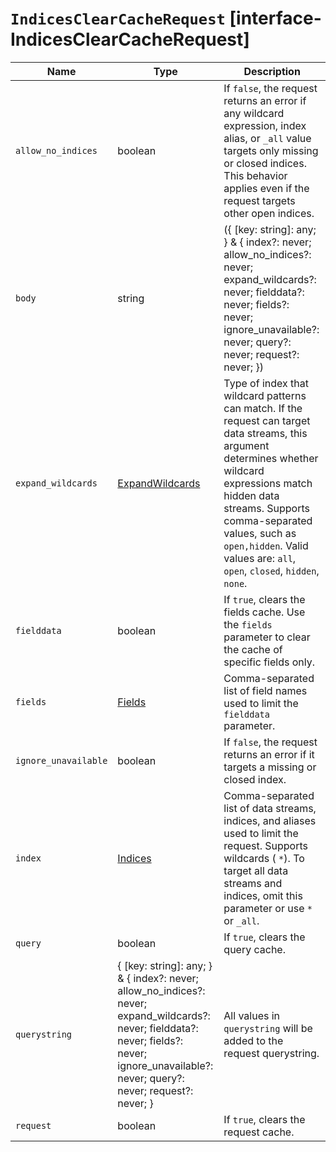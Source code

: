 # `IndicesClearCacheRequest` [interface-IndicesClearCacheRequest]

| Name | Type | Description |
| - | - | - |
| `allow_no_indices` | boolean | If `false`, the request returns an error if any wildcard expression, index alias, or `_all` value targets only missing or closed indices. This behavior applies even if the request targets other open indices. |
| `body` | string | ({ [key: string]: any; } & { index?: never; allow_no_indices?: never; expand_wildcards?: never; fielddata?: never; fields?: never; ignore_unavailable?: never; query?: never; request?: never; }) | All values in `body` will be added to the request body. |
| `expand_wildcards` | [ExpandWildcards](./ExpandWildcards.md) | Type of index that wildcard patterns can match. If the request can target data streams, this argument determines whether wildcard expressions match hidden data streams. Supports comma-separated values, such as `open,hidden`. Valid values are: `all`, `open`, `closed`, `hidden`, `none`. |
| `fielddata` | boolean | If `true`, clears the fields cache. Use the `fields` parameter to clear the cache of specific fields only. |
| `fields` | [Fields](./Fields.md) | Comma-separated list of field names used to limit the `fielddata` parameter. |
| `ignore_unavailable` | boolean | If `false`, the request returns an error if it targets a missing or closed index. |
| `index` | [Indices](./Indices.md) | Comma-separated list of data streams, indices, and aliases used to limit the request. Supports wildcards ( `*`). To target all data streams and indices, omit this parameter or use `*` or `_all`. |
| `query` | boolean | If `true`, clears the query cache. |
| `querystring` | { [key: string]: any; } & { index?: never; allow_no_indices?: never; expand_wildcards?: never; fielddata?: never; fields?: never; ignore_unavailable?: never; query?: never; request?: never; } | All values in `querystring` will be added to the request querystring. |
| `request` | boolean | If `true`, clears the request cache. |
